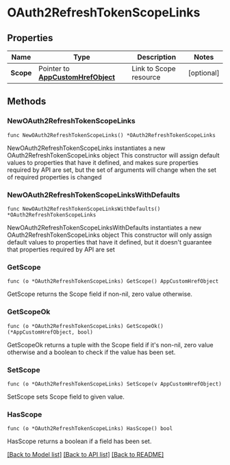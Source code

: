 # OAuth2RefreshTokenScopeLinks

## Properties

Name | Type | Description | Notes
------------ | ------------- | ------------- | -------------
**Scope** | Pointer to [**AppCustomHrefObject**](AppCustomHrefObject.md) | Link to Scope resource | [optional] 

## Methods

### NewOAuth2RefreshTokenScopeLinks

`func NewOAuth2RefreshTokenScopeLinks() *OAuth2RefreshTokenScopeLinks`

NewOAuth2RefreshTokenScopeLinks instantiates a new OAuth2RefreshTokenScopeLinks object
This constructor will assign default values to properties that have it defined,
and makes sure properties required by API are set, but the set of arguments
will change when the set of required properties is changed

### NewOAuth2RefreshTokenScopeLinksWithDefaults

`func NewOAuth2RefreshTokenScopeLinksWithDefaults() *OAuth2RefreshTokenScopeLinks`

NewOAuth2RefreshTokenScopeLinksWithDefaults instantiates a new OAuth2RefreshTokenScopeLinks object
This constructor will only assign default values to properties that have it defined,
but it doesn't guarantee that properties required by API are set

### GetScope

`func (o *OAuth2RefreshTokenScopeLinks) GetScope() AppCustomHrefObject`

GetScope returns the Scope field if non-nil, zero value otherwise.

### GetScopeOk

`func (o *OAuth2RefreshTokenScopeLinks) GetScopeOk() (*AppCustomHrefObject, bool)`

GetScopeOk returns a tuple with the Scope field if it's non-nil, zero value otherwise
and a boolean to check if the value has been set.

### SetScope

`func (o *OAuth2RefreshTokenScopeLinks) SetScope(v AppCustomHrefObject)`

SetScope sets Scope field to given value.

### HasScope

`func (o *OAuth2RefreshTokenScopeLinks) HasScope() bool`

HasScope returns a boolean if a field has been set.


[[Back to Model list]](../README.md#documentation-for-models) [[Back to API list]](../README.md#documentation-for-api-endpoints) [[Back to README]](../README.md)


